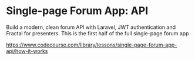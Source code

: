 # Single-page Forum App: API

Build a modern, clean forum API with Laravel, JWT authentication and Fractal for presenters. This is the first half of the full single-page forum app 

https://www.codecourse.com/library/lessons/single-page-forum-app-api/how-it-works
